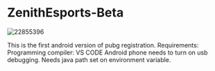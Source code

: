 # ZenithEsports-Beta


![22855396](https://user-images.githubusercontent.com/27767762/134304120-b540f582-4d75-403e-8edf-65fbf6955dcc.jpg)

This is the first android version of pubg registration.
 Requirements:
Programming compiler: VS CODE
Android phone needs to turn on usb debugging.
Needs java path set on environment variable.

